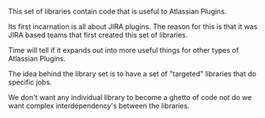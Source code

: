 
This set of libraries contain code that is useful to Atlassian Plugins.

Its first incarnation is all about JIRA plugins.  The reason for this is that it was JIRA based teams that
first created this set of libraries.

Time will tell if it expands out into more useful things for other types of Atlassian Plugins.

The idea behind the library set is to have a set of "targeted" libraries that do specific jobs.

We don't want any individual library to become a ghetto of code not do we want complex interdependency's between the libraries.